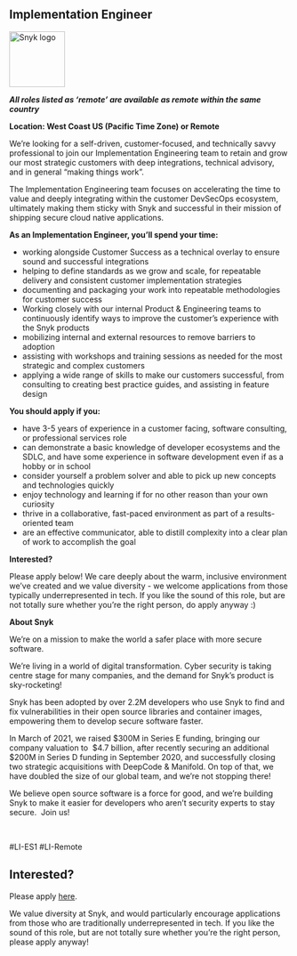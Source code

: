 Implementation Engineer
---

<img src="https://res.cloudinary.com/snyk/image/upload/v1537345894/press-kit/brand/logo-black.png" width="100" alt="Snyk logo" />

<p><strong><em>All roles listed as ‘remote’ are available as remote within the same country</em></strong></p>
<p><strong>Location: West Coast US (Pacific Time Zone) or Remote</strong></p>
<p><span style="font-weight: 400;">We’re looking for a self-driven, customer-focused, and technically savvy professional to join our Implementation Engineering team to retain and grow our most strategic customers with deep integrations, technical advisory, and in general “making things work”.</span></p>
<p><span style="font-weight: 400;">The Implementation Engineering team focuses on accelerating the time to value and deeply integrating within the customer DevSecOps ecosystem, ultimately making them sticky with Snyk and successful in their mission of shipping secure cloud native applications.</span></p>
<p><strong>As an Implementation Engineer, you’ll spend your time:</strong></p>
<ul>
<li style="font-weight: 400;"><span style="font-weight: 400;">working alongside Customer Success as a technical overlay to ensure sound and successful integrations</span></li>
<li style="font-weight: 400;"><span style="font-weight: 400;">helping to define standards as we grow and scale, for repeatable delivery and consistent customer implementation strategies</span></li>
<li style="font-weight: 400;"><span style="font-weight: 400;">documenting and packaging your work into repeatable methodologies for customer success</span></li>
<li style="font-weight: 400;"><span style="font-weight: 400;">Working closely with our internal Product &amp; Engineering teams to continuously identify ways to improve the customer’s experience with the Snyk products</span></li>
<li style="font-weight: 400;"><span style="font-weight: 400;">mobilizing internal and external resources to remove barriers to adoption</span></li>
<li style="font-weight: 400;"><span style="font-weight: 400;">assisting with workshops and training sessions as needed for the most strategic and complex customers</span></li>
<li style="font-weight: 400;"><span style="font-weight: 400;">applying a wide range of skills to make our customers successful, from consulting to creating best practice guides, and assisting in feature design</span></li>
</ul>
<p><strong>You should apply if you:</strong></p>
<ul>
<li style="font-weight: 400;"><span style="font-weight: 400;">have 3-5 years of experience in a customer facing, software consulting, or professional services role&nbsp;</span></li>
<li style="font-weight: 400;"><span style="font-weight: 400;">can demonstrate a basic knowledge of developer ecosystems and the SDLC, and have some experience in software development even if as a hobby or in school</span></li>
<li style="font-weight: 400;"><span style="font-weight: 400;">consider yourself a problem solver and able to pick up new concepts and technologies quickly</span></li>
<li style="font-weight: 400;"><span style="font-weight: 400;">enjoy technology and learning if for no other reason than your own curiosity</span></li>
<li style="font-weight: 400;"><span style="font-weight: 400;">thrive in a collaborative, fast-paced environment as part of a results-oriented team</span></li>
<li style="font-weight: 400;"><span style="font-weight: 400;">are an effective communicator, able to distill complexity into a clear plan of work to accomplish the goal</span></li>
</ul>
<p><strong>Interested?</strong></p>
<p><span style="font-weight: 400;">Please apply below! We care deeply about the warm, inclusive environment we’ve created and we value diversity - we welcome applications from those typically underrepresented in tech. If you like the sound of this role, but are not totally sure whether you’re the right person, do apply anyway :)</span></p>
<p><strong>About Snyk</strong></p>
<p><span style="font-weight: 400;">We’re on a mission to make the world a safer place with more secure software.</span></p>
<p><span style="font-weight: 400;">We’re living in a world of digital transformation. Cyber security is taking centre stage for many companies, and the demand for Snyk’s product is sky-rocketing!&nbsp;&nbsp;</span></p>
<p><span style="font-weight: 400;">Snyk has been adopted by over 2.2M developers who use Snyk to find and fix vulnerabilities in their open source libraries and container images, empowering them to develop secure software faster.</span></p>
<p><span style="font-weight: 400;">In March of 2021, we raised $300M in Series E funding, bringing our company valuation to&nbsp; $4.7 billion, after recently securing an additional $200M in Series D funding in September 2020, and successfully closing two strategic acquisitions with DeepCode &amp; Manifold. On top of that, we have doubled the size of our global team, and we’re not stopping there!&nbsp;&nbsp;</span></p>
<p><span style="font-weight: 400;">We believe open source software is a force for good, and we’re building Snyk to make it easier for developers who aren’t security experts to stay secure.&nbsp; Join us!</span></p>
<p>&nbsp;</p>
<p><span style="font-weight: 400;">#LI-ES1 #LI-Remote</span></p>

Interested?
---

Please apply [here](https://boards.greenhouse.io/snyk/jobs/5236460002#app).

We value diversity at Snyk, and would particularly encourage applications from those who are traditionally underrepresented in tech.
If you like the sound of this role, but are not totally sure whether you’re the right person, please apply anyway!
